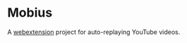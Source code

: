 # Mobius

A [webextension](https://developer.mozilla.org/en-US/Add-ons/WebExtensions) project for auto-replaying YouTube videos.
